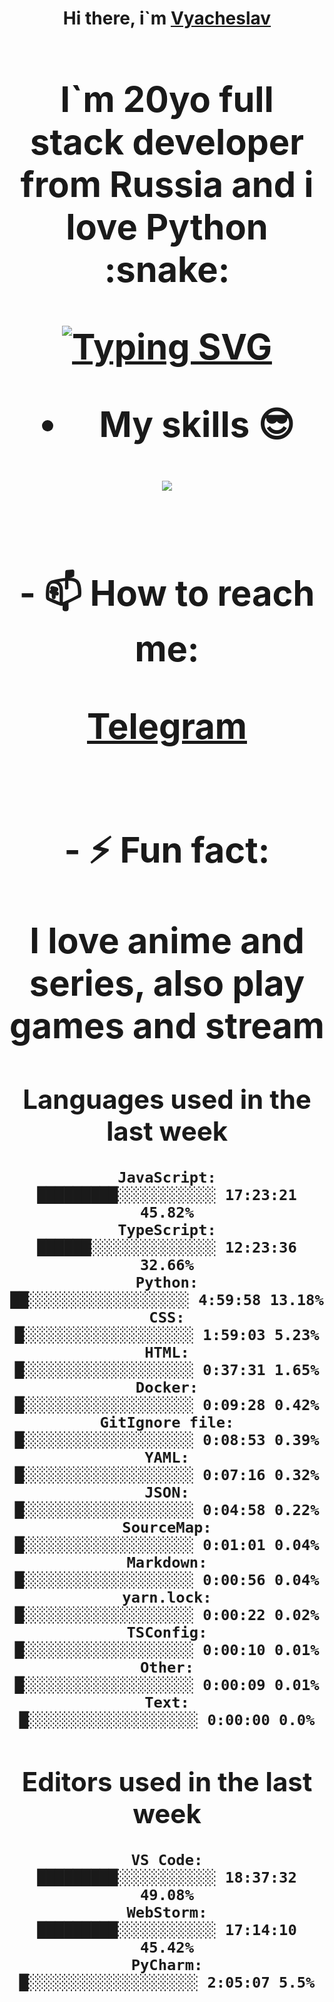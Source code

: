 <h1 align='center'>Hi there, i`m <a href='t.me/syavabrazzzers'>Vyacheslav<a/> <h1/>

<p>I`m 20yo full stack developer from Russia and i love Python :snake: <p/>

<a href="https://git.io/typing-svg"><img src="https://readme-typing-svg.herokuapp.com?font=Fira+Code&duration=3000&pause=1000&multiline=true&width=750&height=60&lines=I+am+an+information+security+specialist;+studying+at+the+Belgorod+State+National+Research+University" alt="Typing SVG" /></a>
<br>
- My skills :sunglasses:
<p align="center">
    <img src="https://skillicons.dev/icons?i=git,docker,linux,postgres,mysql,python,django,fastapi,javascript,typescript,react,next,tailwind" />
<p/>

<br>
- 📫 How to reach me: 
<p>
<a href='https://t.me/syavabrazzzers'>Telegram<a/>
<p/>
<br>
- ⚡ Fun fact: <p>I love anime and series, also play games and stream<p/>

<!--START_SECTION:waka-->
## Languages used in the last week
```text
JavaScript:           █████████░░░░░░░░░░░ 17:23:21 45.82%
TypeScript:           ██████░░░░░░░░░░░░░░ 12:23:36 32.66%
Python:               ██░░░░░░░░░░░░░░░░░░ 4:59:58 13.18%
CSS:                  █░░░░░░░░░░░░░░░░░░░ 1:59:03 5.23%
HTML:                 █░░░░░░░░░░░░░░░░░░░ 0:37:31 1.65%
Docker:               █░░░░░░░░░░░░░░░░░░░ 0:09:28 0.42%
GitIgnore file:       █░░░░░░░░░░░░░░░░░░░ 0:08:53 0.39%
YAML:                 █░░░░░░░░░░░░░░░░░░░ 0:07:16 0.32%
JSON:                 █░░░░░░░░░░░░░░░░░░░ 0:04:58 0.22%
SourceMap:            █░░░░░░░░░░░░░░░░░░░ 0:01:01 0.04%
Markdown:             █░░░░░░░░░░░░░░░░░░░ 0:00:56 0.04%
yarn.lock:            █░░░░░░░░░░░░░░░░░░░ 0:00:22 0.02%
TSConfig:             █░░░░░░░░░░░░░░░░░░░ 0:00:10 0.01%
Other:                █░░░░░░░░░░░░░░░░░░░ 0:00:09 0.01%
Text:                 █░░░░░░░░░░░░░░░░░░░ 0:00:00 0.0%
```
## Editors used in the last week
```text
VS Code:              █████████░░░░░░░░░░░ 18:37:32 49.08%
WebStorm:             █████████░░░░░░░░░░░ 17:14:10 45.42%
PyCharm:              █░░░░░░░░░░░░░░░░░░░ 2:05:07 5.5%
```

<!--END_SECTION:waka-->

